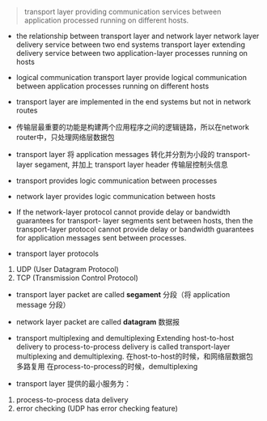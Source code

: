 > transport layer providing communication services between application processed running on different hosts.

- the relationship between transport layer and network layer
network layer delivery service between two end systems
transport layer extending delivery service between two application-layer processes running on hosts
- logical communication
transport layer provide logical communication between application processes running on different hosts
- transport layer are implemented in the end systems but not in network routes
- 传输层最重要的功能是构建两个应用程序之间的逻辑链路，所以在network router中，只处理网络层数据包
- transport layer 将 application messages 转化并分割为小段的 transport-layer segament, 并加上 transport layer header 传输层控制头信息

- transport provides logic communication between processes
- network layer provides logic communication between hosts
-  If the network-layer protocol cannot provide delay or bandwidth guarantees for transport- layer segments sent between hosts, then the transport-layer protocol cannot provide delay or bandwidth guarantees for application messages sent between processes.

- transport layer protocols
1. UDP (User Datagram Protocol)
2. TCP (Transmission Control Protocol)

- transport layer packet are called **segament** 分段（将 application message 分段）
- network layer packet are called **datagram** 数据报

- transport multiplexing and demultiplexing
Extending host-to-host delivery to process-to-process delivery is called transport-layer multiplexing and demultiplexing. 
在host-to-host的时候，和网络层数据包多路复用
在process-to-process的时候，demultiplexing

- transport layer 提供的最小服务为：
1. process-to-process data delivery
2. error checking (UDP has error checking feature)


